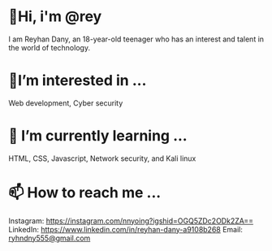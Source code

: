 # 👋Hi, i'm @rey
I am Reyhan Dany, an 18-year-old teenager who has an interest and talent in the world of technology.

#  👀I’m interested in ...
Web development, Cyber security 

# 🌱 I’m currently learning ...
HTML, CSS, Javascript, Network security, and Kali linux

# 📫 How to reach me ...
Instagram: https://instagram.com/nnyoing?igshid=OGQ5ZDc2ODk2ZA==
LinkedIn: https://www.linkedin.com/in/reyhan-dany-a9108b268
Email: ryhndny555@gmail.com

